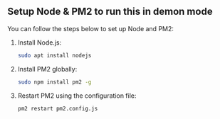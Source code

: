 ## Setup Node & PM2 to run this in demon mode

You can follow the steps below to set up Node and PM2:

1. Install Node.js:
   ```bash
   sudo apt install nodejs
   ```
2. Install PM2 globally:
   ```bash
   sudo npm install pm2 -g
   ```
3. Restart PM2 using the configuration file:
   ```bash
   pm2 restart pm2.config.js
   ```
